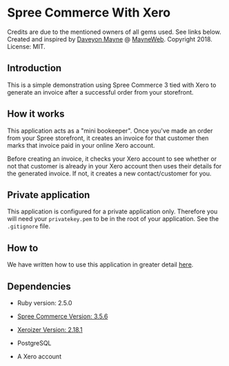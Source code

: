 # Spree Commerce With Xero
Credits are due to the mentioned owners of all gems used. See links below. Created and inspired by [Daveyon Mayne](https://www.twitter.com/mirmayne) @ [MayneWeb](https://www.mayneweb.com). Copyright 2018. License: MIT.

## Introduction
This is a simple demonstration using Spree Commerce 3 tied with Xero to generate an invoice after a successful order from your storefront.

## How it works

This application acts as a "mini bookeeper". Once you've made an order from your Spree storefront, it creates an invoice for that customer then marks that invoice paid in your online Xero account.

Before creating an invoice, it checks your Xero account to see whether or not that customer is already in your Xero account then uses their details for the generated invoice. If not, it creates a new contact/customer for you.

## Private application

This application is configured for a private application only. Therefore you will need your `privatekey.pem` to be in the root of your application. See the `.gitignore` file.

## How to

We have written how to use this application in greater detail [here](https://www.mayneweb.com/p/spree-commerce-integrated-with-xero/).


## Dependencies

* Ruby version: 2.5.0

* [Spree Commerce Version: 3.5.6](https://github.com/spree/spree)

* [Xeroizer Version: 2.18.1](https://github.com/waynerobinson/xeroizer)

* PostgreSQL

* A Xero account
